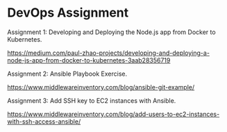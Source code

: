 # DevOps Assignment
Assignment 1: Developing and Deploying the Node.js app from Docker to Kubernetes.

https://medium.com/paul-zhao-projects/developing-and-deploying-a-node-js-app-from-docker-to-kubernetes-3aab28356719

Assignment 2: Ansible Playbook Exercise.

https://www.middlewareinventory.com/blog/ansible-git-example/

Assignment 3: Add SSH key to EC2 instances with Ansible.

https://www.middlewareinventory.com/blog/add-users-to-ec2-instances-with-ssh-access-ansible/
